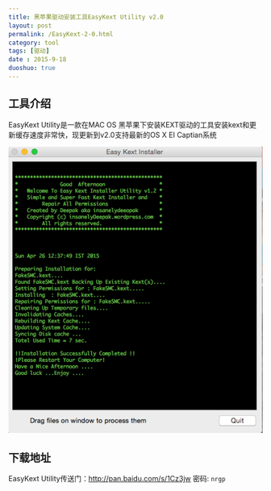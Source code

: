 ```yaml
---
title: 黑苹果驱动安装工具EasyKext Utility v2.0
layout: post
permalink: /EasyKext-2-0.html
category: tool
tags: [驱动]
date : 2015-9-18
duoshuo: true
---
```


## 工具介绍

EasyKext Utility是一款在MAC OS 黑苹果下安装KEXT驱动的工具安装kext和更新缓存速度非常快，现更新到v2.0支持最新的OS X EI Captian系统

![](/uploads/2015/09/easy-kext-install.png)



## 下载地址

EasyKext Utility传送门：<http://pan.baidu.com/s/1Cz3jw> 密码: `nrgp`


